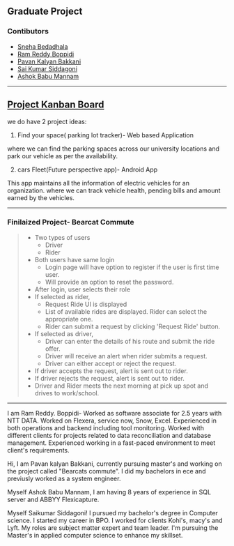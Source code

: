 ## Graduate Project 
### Contibutors
* [Sneha Bedadhala](https://github.com/snehabedadhala)
* [Ram Reddy Boppidi](https://github.com/RamReddy98)
* [Pavan Kalyan Bakkani](https://github.com/pavankalyanbakkani)
* [Sai Kumar Siddagoni](https://github.com/Saisid123)
* [Ashok Babu Mannam](https://github.com/AshokBabuMannam)

---

## **[Project Kanban Board](https://github.com/users/snehabedadhala/projects/3)**


we do have 2 project ideas:

1. Find your space( parking lot tracker)- Web based Application

where we can find the parking spaces across our university locations and park our vehicle as per the availability.

2. cars Fleet(Future perspective app)- Android App

This app maintains all the information of electric vehicles for an organization. where we can track vehicle health, pending bills and amount earned by the vehicles.

---

### Finilaized Project- Bearcat Commute

> - Two types of users
>    * Driver
>    * Rider
> - Both users have same login
>    * Login page will have option to register if the user is first time user.
>    * Will provide an option to reset the password.
> - After login, user selects their role
> - If selected as rider, 
>    * Request Ride UI is displayed
>    * List of available rides are displayed. Rider can select the appropriate one.
>    * Rider can submit a request by clicking 'Request Ride' button.
> - If selected as driver,
>    * Driver can enter the details of his route and submit the ride offer.
>    * Driver will receive an alert when rider submits a request.
>    * Driver can either accept or reject the request. 
> - If driver accepts the request, alert is sent out to rider.
> - If driver rejects the request, alert is sent out to rider.
> - Driver and Rider meets the next morning at pick up spot and drives to work/school.

---

I am Ram Reddy. Boppidi- Worked as software associate for 2.5 years with NTT DATA. Worked on Flexera, service now, Snow, Excel. Experienced in both operations and backend including tool monitoring. Worked with different clients for projects related to data reconciliation and database management. Experienced working in a fast-paced environment to meet client's requirements.

Hi, I am Pavan kalyan Bakkani, currently pursuing master's and  working on the project called "Bearcats commute". I did my bachelors in ece and previusly worked as a system engineer.

Myself Ashok Babu Mannam, I am having 8 years of experience in SQL server and ABBYY Flexicapture.

Myself Saikumar Siddagoni! I pursued my bachelor's degree in Computer science. I started my career in BPO. I worked for clients Kohl's, macy's and Lyft. My roles are subject matter expert and team leader. I'm pursuing the Master's in applied computer science to enhance my skillset.


